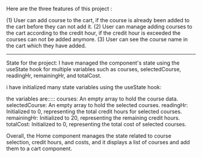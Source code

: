 Here are the three features of this project :

(1) User can add course to the cart, if the course is already been added to the cart before they can not add it.
(2) User can manage adding courses to the cart according to the credit hour, if the credit hour is exceeded the courses can not be added anymore.
(3) User can see the course name in the cart which they have added.

-----------------------------------------------
State for the project:
I have managed the component's state using the useState hook for multiple variables such as courses, selectedCourse, readingHr, remainingHr, and totalCost.

i have initialized many state variables using the useState hook:

the variables are:::::
courses: An empty array to hold the course data.
selectedCourse: An empty array to hold the selected courses.
readingHr: Initialized to 0, representing the total credit hours for selected courses.
remainingHr: Initialized to 20, representing the remaining credit hours.
totalCost: Initialized to 0, representing the total cost of selected courses.

Overall, the Home component manages the state related to course selection, credit hours, and costs, and it displays a list of courses and add them to a cart component.